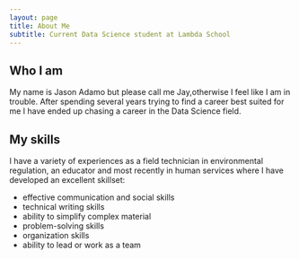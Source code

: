 ```yaml
---
layout: page
title: About Me
subtitle: Current Data Science student at Lambda School
---
```


## Who I am  
My name is Jason Adamo but please call me Jay,otherwise I feel like I am in trouble. After spending several years trying to find a career best suited for me I have ended up chasing a career in the Data Science field.  

## My skills  
I have a variety of experiences as a field technician in environmental regulation, an educator and most recently in human services where I have developed an excellent skillset:    
 - effective communication and social skills 
 - technical writing skills 
 - ability to simplify complex material
 - problem-solving skills
 - organization skills
 - ability to lead or work as a team
